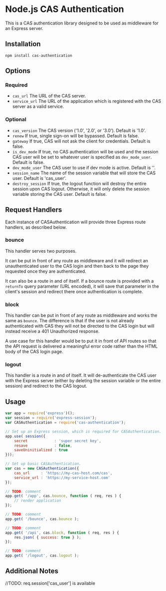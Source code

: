 # Node.js CAS Authentication

This is a CAS authentication library designed to be used as middleware for an Express server.

## Installation

    npm install cas-authentication

## Options

### Required

  - `cas_url` The URL of the CAS server.
  - `service_url` The URL of the application which is registered with the CAS server as a valid service.

### Optional

  - `cas_version` The CAS version ('1.0', '2.0', or '3.0'). Default is '1.0'.
  - `renew` If true, single sign-on will be bypassed. Default is false.
  - `gateway` If true, CAS will not ask the client for credentials. Default is false.
  - `is_dev_mode` If true, no CAS authentication will be used and the session CAS user will be set to whatever user is specified as `dev_mode_user`. Default is false.
  - `dev_mode_user` The CAS user to use if dev mode is active. Default is ''.
  - `session_name` The name of the session variable that will store the CAS user. Default is 'cas_user'.
  - `destroy_session` If true, the logout function will destroy the entire session upon CAS logout. Otherwise, it will only delete the session variable storing the CAS user. Default is false.

## Request Handlers

Each instance of CASAuthentication will provide three Express route handlers, as described below.

### bounce

This handler serves two purposes.

It can be put in front of any route as middleware and it will redirect an unauthenticated user to the CAS login and then back to the page they requested once they are authenticated.

It can also be a route in and of itself. If a bounce route is provided with a `returnTo` query parameter (URL encoded), it will save that parameter in the client's session and redirect there once authentication is complete.

### block

This handler can be put in front of any route as middleware and works the same as `bounce`. The difference is that if the user is not already authenticated with CAS they will not be directed to the CAS login but will instead receive a 401 Unauthorized response.

A use case for this handler would be to put it in front of API routes so that the API request is delivered a meaningful error code rather than the HTML body of the CAS login page.

### logout

This handler is a route in and of itself. It will de-authenticate the CAS user with the Express server (either by deleting the session variable or the entire session) and redirect to the CAS logout.

## Usage

```javascript
var app = require('express')();
var session = require('express-session');
var CASAuthentication = require('cas-authentication');

// Set up an Express session, which is required for CASAuthentication.
app.use( session({
    secret            : 'super secret key',
    resave            : false,
    saveUninitialized : true
}));

// Set up basic CASAuthentication.
var cas = new CASAuthentication({
    cas_url     : 'https://my-cas-host.com/cas',
    service_url : 'https://my-service-host.com'
});

// TODO: comment
app.get( '/app', cas.bounce, function ( req, res ) {
    // render application
});

// TODO: comment
app.get( '/bounce', cas.bounce );

// TODO: comment
app.get( '/api', cas.block, function ( req, res ) {
    res.json( { success: true } );
});

// TODO: comment
app.get( '/logout', cas.logout );
```

## Additional Notes

//TODO: req.session['cas_user'] is available